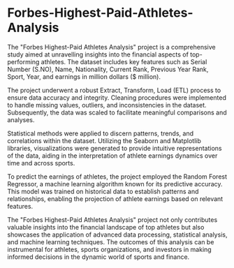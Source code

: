 # Forbes-Highest-Paid-Athletes-Analysis


The "Forbes Highest-Paid Athletes Analysis" project is a comprehensive study aimed at unravelling insights into the financial aspects of top-performing athletes. The dataset includes key features such as Serial Number (S.NO), Name, Nationality, Current Rank, Previous Year Rank, Sport, Year, and earnings in million dollars ($ million).

The project underwent a robust Extract, Transform, Load (ETL) process to ensure data accuracy and integrity. Cleaning procedures were implemented to handle missing values, outliers, and inconsistencies in the dataset. Subsequently, the data was scaled to facilitate meaningful comparisons and analyses.

Statistical methods were applied to discern patterns, trends, and correlations within the dataset. Utilizing the Seaborn and Matplotlib libraries, visualizations were generated to provide intuitive representations of the data, aiding in the interpretation of athlete earnings dynamics over time and across sports.

To predict the earnings of athletes, the project employed the Random Forest Regressor, a machine learning algorithm known for its predictive accuracy. This model was trained on historical data to establish patterns and relationships, enabling the projection of athlete earnings based on relevant features.

The "Forbes Highest-Paid Athletes Analysis" project not only contributes valuable insights into the financial landscape of top athletes but also showcases the application of advanced data processing, statistical analysis, and machine learning techniques. The outcomes of this analysis can be instrumental for athletes, sports organizations, and investors in making informed decisions in the dynamic world of sports and finance.
